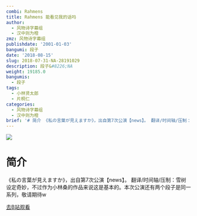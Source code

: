 ```yaml
---
combi: Rahmens
title: Rahmens 能看见我的话吗
author:
  - 风物诗字幕组
  - 汉中则为橙
zmz: 风物诗字幕组
publishdate: '2001-01-03'
bangumi: 段子
date: '2018-08-15'
slug: 2018-07-31-NA-28191029
description: 段子&#8226;NA
weight: 19185.0
bangumis:
  - 段子
tags:
  - 小林贤太郎
  - 片桐仁
categories:
  - 风物诗字幕组
  - 汉中则为橙
brief: '# 简介 《私の言葉が見えますか》，出自第7次公演【news】。 翻译/时间轴/压制：雪树 设定奇妙，不过作为小林桑的作品来说这是基本的。本次公演还有两个段子是同一系列，敬请期待w'
---
```

![](https://i.imgur.com/TJtlQGt.jpg)
# 简介  
《私の言葉が見えますか》，出自第7次公演【news】。
翻译/时间轴/压制：雪树
设定奇妙，不过作为小林桑的作品来说这是基本的。本次公演还有两个段子是同一系列，敬请期待w  

[去B站观看](https://www.bilibili.com/video/av28191029/)
 
